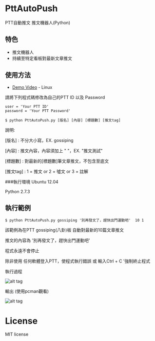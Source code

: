 # PttAutoPush
PTT自動推文 推文機器人(Python)

## 特色
* 推文機器人
* 持續至特定看板對最新文章推文

   
## 使用方法

* [Demo Video](https://www.youtube.com/watch?v=vyLUPSfCprc) - Linux 

請將下列程式碼修改為自己的PTT ID 以及 Password

```
user = 'Your PTT ID'
password = 'Your PTT Password'
```

```
$ python PttAutoPush.py [版名] [內容] [標題數] [推文tag]

```
說明:

[版名] : 不分大小寫，EX. gossiping

[內容] : 推文內容，內容須加上 " "，EX. "推文測試"

[標題數] : 對最新的[標題數]筆文章推文，不包含至底文

[推文tag] : 1 = 推文 or 2 = 噓文 or 3 = 註解



###執行環境
Ubuntu 12.04

Python 2.7.3



## 執行範例 

``` 
$ python PttAutoPush.py gossiping '別再發文了，趕快出門運動吧'  10 1
```

該範例為在PTT gossiping(八卦)板  自動對最新的10篇文章推文

推文的內容為 '別再發文了，趕快出門運動吧'

程式永遠不會停止

除非使用 任何軟體登入PTT，使程式執行錯誤 或 輸入Ctrl + C '強制終止程式


執行過程

![alt tag](http://i.imgur.com/sRMIyag.jpg)

輸出 (使用pcman觀看)

![alt tag](http://i.imgur.com/hgKup56.jpg)

# License
MIT license

